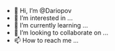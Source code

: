 - 👋 Hi, I’m @Dariopov
- 👀 I’m interested in ...
- 🌱 I’m currently learning ...
- 💞️ I’m looking to collaborate on ...
- 📫 How to reach me ...

<!---
Dariopov/Dariopov is a ✨ special ✨ repository because its `README.md` (this file) appears on your GitHub profile.
You can click the Preview link to take a look at your changes.
--->
